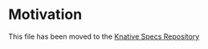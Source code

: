 # Motivation

This file has been moved to the [Knative Specs Repository](https://github.com/knative/specs/blob/main/specs/eventing/motivation.md)
